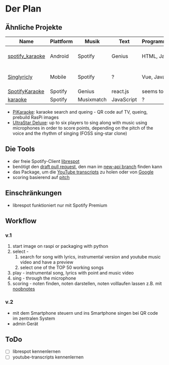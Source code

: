 # Der Plan

## Ähnliche Projekte

Name | Plattform | Musik | Text | Programmiersprache | Status
---|---|---|---|---|---
[spotify_karaoke](https://github.com/MAD-in-Demand-Studios/spotify_karaoke) | Android | Spotify | Genius | HTML, Java | seems to work
[Singlyricly](https://github.com/kalkih/singlyricly) | Mobile | Spotify | ? | Vue, JavaScript | seems to work
[SpotifyKaraoke](https://github.com/ianyyang/SpotifyKaraoke) | Spotify | Genius | react.js | seems to work
[karaoke](https://github.com/chezzzer/karaoke) | Spotify | Musixmatch | JavaScript | ?

- [PiKaraoke](https://github.com/vicwomg/pikaraoke): karaoke search and queing - QR code auf TV, queing, prebuild RasPi images
- [UltraStar Deluxe](https://github.com/UltraStar-Deluxe/USDX): up to six players to sing along with music using microphones in order to score points, depending on the pitch of the voice and the rhythm of singing (FOSS sing-star clone)

## Die Tools

- der freie Spotify-Client [librespot](https://github.com/librespot-org/librespot)
- benötigt den [draft pull request](https://github.com/librespot-org/librespot/pull/891), den man im [new-api branch](https://github.com/librespot-org/librespot/tree/new-api) finden kann
- das Package, um die [YouTube transcripts](https://pypi.org/project/youtube-transcript-api/) zu holen oder von [Google](https://developers.google.com/youtube/v3/docs)
- scoring basierend auf [pitch](https://github.com/jenniferleeny/Automated-Grading-KaraokeMachine)

## Einschränkungen

- librespot funktioniert nur mit Spotify Premium

## Workflow

### v.1

1. start image on raspi or packaging with python
2. select -
   1. search for song with lyrics, instrumental version and youtube music video and have a preview
   2. select one of the TOP 50 working songs
3. play - instrumental song, lyrics with point and music video
4. sing - through the microphone
5. scoring - noten finden, noten darstellen, noten volllaufen lassen z.B. mit [noobnotes](https://noobnotes.net/)

### v.2

- mit dem Smartphone steuern und ins Smartphone singen bei QR code im zentralen System
- admin Gerät

## ToDo

- [ ] librespot kennenlernen
- [ ] youtube-transcripts kennenlernen